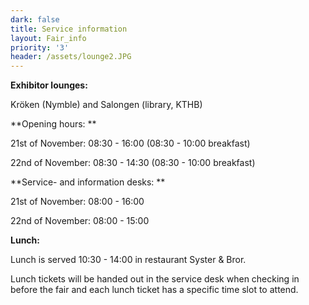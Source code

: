 ```yaml
---
dark: false
title: Service information
layout: Fair_info
priority: '3'
header: /assets/lounge2.JPG
---
```

**Exhibitor lounges:**

Kröken (Nymble) and Salongen (library, KTHB)

\*\*Opening hours: \*\*

21st of November: 08:30 - 16:00 (08:30 - 10:00 breakfast)

22nd of November: 08:30 - 14:30 (08:30 - 10:00 breakfast)

\*\*Service- and information desks: \*\*

21st of November: 08:00 - 16:00

22nd of November: 08:00 - 15:00

**Lunch:**

Lunch is served 10:30 - 14:00 in restaurant Syster & Bror.

Lunch tickets will be handed out in the service desk when checking in before the fair and each lunch ticket has a specific time slot to attend.
